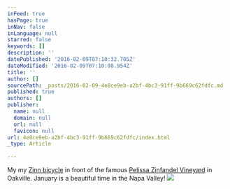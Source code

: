 ```yaml
---
inFeed: true
hasPage: true
inNav: false
inLanguage: null
starred: false
keywords: []
description: ''
datePublished: '2016-02-09T07:10:32.705Z'
dateModified: '2016-02-09T07:10:08.954Z'
title: ''
author: []
sourcePath: _posts/2016-02-09-4e8ce9eb-a2bf-4bc3-91ff-9b669c62fdfc.md
published: true
authors: []
publisher:
  name: null
  domain: null
  url: null
  favicon: null
url: 4e8ce9eb-a2bf-4bc3-91ff-9b669c62fdfc/index.html
_type: Article

---
```

My my [Zinn bicycle][0] in front of the famous [Pelissa Zinfandel Vineyard][1] in Oakville. January is a beautiful time in the Napa Valley!
![](https://s3-us-west-2.amazonaws.com/the-grid-img/p/c08c57c6226382edcdb42d2877e0d211b3e32c89.jpg)

[0]: http://zinncycles.com/Zinn/index.php/archives/5
[1]: http://www.oakvillewinery.com/Vineyards/